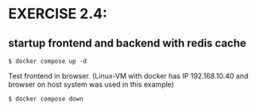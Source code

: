 # EXERCISE 2.4: 
## startup frontend and backend with redis cache
```
$ docker compose up -d
```                 
Test frontend in browser.
(Linux-VM with docker has IP 192.168.10.40 and browser on host system was used in this example)
```
$ docker compose down
```

